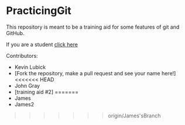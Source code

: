 PracticingGit
=============

This repository is meant to be a training aid for some features of git and GitHub.


If you are a student [click here](https://github.com/kjlubick/PracticingGit/blob/master/Instructions_For_Students.md)



Contributors:

* Kevin Lubick
* [Fork the repository, make a pull request and see your name here!]
<<<<<<< HEAD
* John Gray
* [training aid #2]
=======
* James
* James2
>>>>>>> origin/James'sBranch

